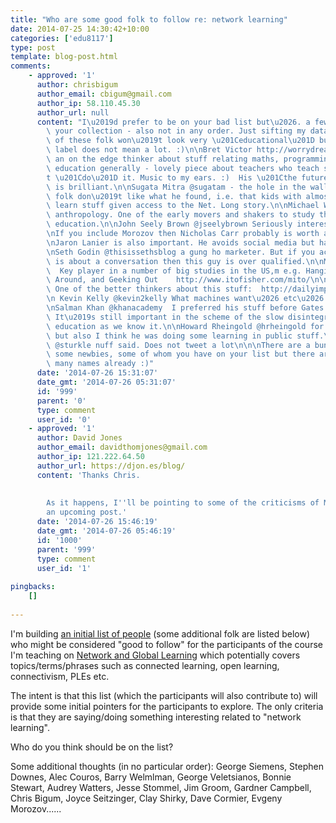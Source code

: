 ```yaml
---
title: "Who are some good folk to follow re: network learning"
date: 2014-07-25 14:30:42+10:00
categories: ['edu8117']
type: post
template: blog-post.html
comments:
    - approved: '1'
      author: chrisbigum
      author_email: cbigum@gmail.com
      author_ip: 58.110.45.30
      author_url: null
      content: "I\u2019d prefer to be on your bad list but\u2026. a few more names for\
        \ your collection - also not in any order. Just sifting my database\u2026.. Some\
        \ of these folk won\u2019t look very \u201Ceducational\u201D but they are. The\
        \ label does not mean a lot. :)\n\nBret Victor http://worrydream.com/ - @worrydream\
        \ an on the edge thinker about stuff relating maths, programming, design\u2026\
        \ education generally - lovely piece about teachers who teach stuff but don\u2019\
        t \u201Cdo\u201D it. Music to my ears. :)  His \u201Cthe future of programming\u201D\
        \ is brilliant.\n\nSugata Mitra @sugatam - the hole in the wall guy.  A lot of\
        \ folk don\u2019t like what he found, i.e. that kids with almost no support can\
        \ learn stuff given access to the Net. Long story.\n\nMichael Wesch  @mwesch digital\
        \ anthropology. One of the early movers and shakers to study things Internet and\
        \ education.\n\nJohn Seely Brown @jseelybrown Seriously interesting thinker.\n\
        \nIf you include Morozov then Nicholas Carr probably is worth a list.  http://www.nicholascarr.com/\n\
        \nJaron Lanier is also important. He avoids social media but has a site.  http://www.jaronlanier.com/\n\
        \nSeth Godin @thisissethsblog a gung ho marketer. But if you accept that teaching\
        \ is about a conversation then this guy is over qualified.\n\nMimi Ito @mizuko\
        \  Key player in a number of big studies in the US,m e.g. Hanging Out, Messing\
        \ Around, and Geeking Out    http://www.itofisher.com/mito/\n\nMark Johnson @mjwtweet\
        \ One of the better thinkers about this stuff:  http://dailyimprovisation.blogspot.com.au/\n\
        \n Kevin Kelly @kevin2kelly What machines want\u2026 etc\u2026  http://kk.org/\n\
        \nSalman Khan @khanacademy  I preferred his stuff before Gates began funding him.\
        \ It\u2019s still important in the scheme of the slow disintegration of formal\
        \ education as we know it.\n\nHoward Rheingold @hrheingold for a lot of reasons\
        \ but also I think he was doing some learning in public stuff.\n\nSherry Turkle\
        \ @sturkle nuff said. Does not tweet a lot\n\n\nThere are a bunch of others and\
        \ some newbies, some of whom you have on your list but there are probably too\
        \ many names already :)"
      date: '2014-07-26 15:31:07'
      date_gmt: '2014-07-26 05:31:07'
      id: '999'
      parent: '0'
      type: comment
      user_id: '0'
    - approved: '1'
      author: David Jones
      author_email: davidthomjones@gmail.com
      author_ip: 121.222.64.50
      author_url: https://djon.es/blog/
      content: 'Thanks Chris.
    
    
        As it happens, I''ll be pointing to some of the criticisms of Mitra''s work in
        an upcoming post.'
      date: '2014-07-26 15:46:19'
      date_gmt: '2014-07-26 05:46:19'
      id: '1000'
      parent: '999'
      type: comment
      user_id: '1'
    
pingbacks:
    []
    
---
```

I'm building [an initial list of people](https://www.diigo.com/user/djplaner/nglpeople) (some additional folk are listed below) who might be considered "good to follow" for the participants of the course I'm teaching on [Network and Global Learning](http://netgl.wordpress.com/) which potentially covers topics/terms/phrases such as connected learning, open learning, connectivism, PLEs etc.

The intent is that this list (which the participants will also contribute to) will provide some initial pointers for the participants to explore. The only criteria is that they are saying/doing something interesting related to "network learning".

Who do you think should be on the list?

Some additional thoughts (in no particular order): George Siemens, Stephen Downes, Alec Couros, Barry Welmlman, George Veletsianos, Bonnie Stewart, Audrey Watters, Jesse Stommel, Jim Groom, Gardner Campbell, Chris Bigum, Joyce Seitzinger, Clay Shirky, Dave Cormier, Evgeny Morozov......